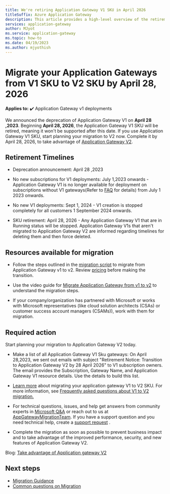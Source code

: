 ```yaml
---
title: We're retiring Application Gateway V1 SKU in April 2026
titleSuffix: Azure Application Gateway
description: This article provides a high-level overview of the retirement of Application gateway V1 SKUs. 
services: application-gateway
author: MJyot
ms.service: application-gateway
ms.topic: how-to
ms.date: 04/19/2023
ms.author: mjyothish
---
```


# Migrate your Application Gateways from V1 SKU to V2 SKU by April 28, 2026 

**Applies to:** :heavy_check_mark: Application Gateway v1 deployments

We announced the deprecation of Application Gateway V1 on **April 28 ,2023**. Beginning **April 28, 2026**, the Application Gateway V1 SKU will be retired, meaning it won't be supported after this date. If you use Application Gateway V1 SKU, start planning your migration to V2 now. Complete it by April 28, 2026, to take advantage of [Application Gateway V2](./overview-v2.md).

## Retirement Timelines 

- Deprecation announcement: April 28 ,2023 

-	No new subscriptions for V1 deployments: July 1,2023 onwards - Application Gateway V1 is no longer available for deployment on subscriptions without V1 gateways(Refer to [FAQ](./retirement-faq.md#what-is-the-definition-of-a-new-customer-on-application-gateway-v1-sku) for details) from July 1 2023 onwards.

- No new V1 deployments: Sept 1, 2024 - V1 creation is stopped completely for all customers 1 September 2024 onwards.

- SKU retirement: April 28, 2026 - Any Application Gateway V1 that are in Running status will be stopped. Application Gateway V1s that aren't migrated to Application Gateway V2 are informed regarding timelines for deleting them and then force deleted.

## Resources available for migration

- Follow the steps outlined in the [migration script](./migrate-v1-v2.md) to migrate from Application Gateway v1 to v2. Review [pricing](./understanding-pricing.md) before making the transition.

- Use the video guide for [Migrate Application Gateway from v1 to v2](/_themes/docs.theme/master/en-us/_themes/global/video-embed.html?id=7ed01e33-80a9-4daa-9322-e771f963a2fe) to understand the migration steps.

-	If your company/organization has partnered with Microsoft or works with Microsoft representatives (like cloud solution architects (CSAs) or customer success account managers (CSAMs)), work with them for migration.

## Required action

Start planning your migration to Application Gateway V2 today.

- Make a list of all Application Gateway V1 Sku gateways: On April 28,2023, we sent out emails with subject "Retirement Notice: Transition to Application Gateway V2 by 28 April 2026" to V1 subscription owners. The email provides the Subscription, Gateway Name, and Application Gateway V1 resource details. Use the details to build this list.

- [Learn more](./migrate-v1-v2.md) about migrating your application gateway V1 to V2 SKU. For more information, see [Frequently asked questions about V1 to V2 migration.](./retirement-faq.md#faq-on-v1-to-v2-migration)

- For technical questions, issues, and help get answers from community experts in  [Microsoft Q&A](https://aka.ms/ApplicationGatewayQA) or reach out to us at [AppGatewayMigrationTeam](mailto:appgatewaymigration@microsoft.com). If you have a support question and you need technical help, create a [support request](https://portal.azure.com/#view/Microsoft_Azure_Support/NewSupportRequestV3Blade) . 

- Complete the migration as soon as possible to prevent business impact and to take advantage of the improved performance, security, and new features of Application Gateway V2.

Blog: [Take advantage of Application gateway V2](https://azure.microsoft.com/blog/taking-advantage-of-the-new-azure-application-gateway-v2/)

## Next steps
  
  * [Migration Guidance](./migrate-v1-v2.md)
  * [Common questions on Migration](./retirement-faq.md)
  
